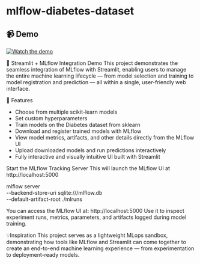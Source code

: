 # mlflow-diabetes-dataset

## 📹 Demo
[![Watch the demo](https://img.youtube.com/vi/t_nYCwesUq4/0.jpg)](https://www.youtube.com/watch?v=t_nYCwesUq4)

🧠 Streamlit + MLflow Integration Demo
This project demonstrates the seamless integration of MLflow with Streamlit, enabling users to manage the entire machine learning lifecycle — from model selection and training to model registration and prediction — all within a single, user-friendly web interface.

🚀 Features
- Choose from multiple scikit-learn models
- Set custom hyperparameters
- Train models on the Diabetes dataset from sklearn
- Download and register trained models with MLflow
- View model metrics, artifacts, and other details directly from the MLflow UI
- Upload downloaded models and run predictions interactively
- Fully interactive and visually intuitive UI built with Streamlit

Start the MLflow Tracking Server
This will launch the MLflow UI at http://localhost:5000

mlflow server \
  --backend-store-uri sqlite:///mlflow.db \
  --default-artifact-root ./mlruns

You can access the MLflow UI at:
http://localhost:5000
Use it to inspect experiment runs, metrics, parameters, and artifacts logged during model training.

💡Inspiration
This project serves as a lightweight MLops sandbox, demonstrating how tools like MLflow and Streamlit can come together to create an end-to-end machine learning experience — from experimentation to deployment-ready models.




